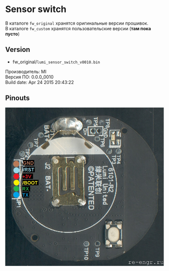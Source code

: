 # Sensor switch
В каталоге `fw_original` хранятся оригинальные версии прошивок.   
В каталоге `fw_custom` хранятся пользовательские версии (**там пока пусто**)
## Version
 * fw_original/`lumi_sensor_switch_v0010.bin` 
 
 Производитель: MI  
 Версия ПО: 0.0.0_0010  
 Build date: Apr 24 2015 20:43:22  
 
## Pinouts
![Pins_0](picture/mi_sw_sensor_bot.jpg)
